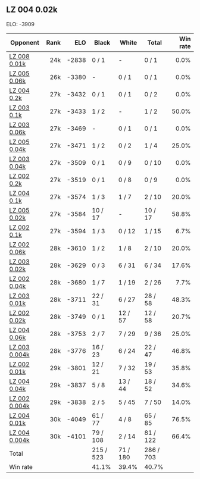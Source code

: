 ## LZ 004 0.02k ##

ELO: -3909

Opponent | Rank | ELO | Black | White | Total | Win rate
---------|-----:|----:|-------|-------|-------|-------:
[LZ 008 0.01k](LZ%20008%200.01k.md) | 24k | -2838 | 0 / 1 | - | 0 / 1 | 0.0%
[LZ 005 0.06k](LZ%20005%200.06k.md) | 26k | -3380 | - | 0 / 1 | 0 / 1 | 0.0%
[LZ 004 0.2k](LZ%20004%200.2k.md) | 27k | -3432 | 0 / 1 | 0 / 1 | 0 / 2 | 0.0%
[LZ 003 0.1k](LZ%20003%200.1k.md) | 27k | -3433 | 1 / 2 | - | 1 / 2 | 50.0%
[LZ 003 0.06k](LZ%20003%200.06k.md) | 27k | -3469 | - | 0 / 1 | 0 / 1 | 0.0%
[LZ 005 0.04k](LZ%20005%200.04k.md) | 27k | -3471 | 1 / 2 | 0 / 2 | 1 / 4 | 25.0%
[LZ 003 0.04k](LZ%20003%200.04k.md) | 27k | -3509 | 0 / 1 | 0 / 9 | 0 / 10 | 0.0%
[LZ 002 0.2k](LZ%20002%200.2k.md) | 27k | -3519 | 0 / 1 | 0 / 8 | 0 / 9 | 0.0%
[LZ 004 0.1k](LZ%20004%200.1k.md) | 27k | -3574 | 1 / 3 | 1 / 7 | 2 / 10 | 20.0%
[LZ 005 0.02k](LZ%20005%200.02k.md) | 27k | -3584 | 10 / 17 | - | 10 / 17 | 58.8%
[LZ 002 0.1k](LZ%20002%200.1k.md) | 27k | -3594 | 1 / 3 | 0 / 12 | 1 / 15 | 6.7%
[LZ 002 0.06k](LZ%20002%200.06k.md) | 28k | -3610 | 1 / 2 | 1 / 8 | 2 / 10 | 20.0%
[LZ 003 0.02k](LZ%20003%200.02k.md) | 28k | -3629 | 0 / 3 | 6 / 31 | 6 / 34 | 17.6%
[LZ 002 0.04k](LZ%20002%200.04k.md) | 28k | -3680 | 1 / 7 | 1 / 19 | 2 / 26 | 7.7%
[LZ 003 0.01k](LZ%20003%200.01k.md) | 28k | -3711 | 22 / 31 | 6 / 27 | 28 / 58 | 48.3%
[LZ 002 0.02k](LZ%20002%200.02k.md) | 28k | -3749 | 0 / 1 | 12 / 57 | 12 / 58 | 20.7%
[LZ 004 0.06k](LZ%20004%200.06k.md) | 28k | -3753 | 2 / 7 | 7 / 29 | 9 / 36 | 25.0%
[LZ 003 0.004k](LZ%20003%200.004k.md) | 28k | -3776 | 16 / 23 | 6 / 24 | 22 / 47 | 46.8%
[LZ 002 0.01k](LZ%20002%200.01k.md) | 29k | -3801 | 12 / 21 | 7 / 32 | 19 / 53 | 35.8%
[LZ 004 0.04k](LZ%20004%200.04k.md) | 29k | -3837 | 5 / 8 | 13 / 44 | 18 / 52 | 34.6%
[LZ 002 0.004k](LZ%20002%200.004k.md) | 29k | -3838 | 2 / 5 | 5 / 45 | 7 / 50 | 14.0%
[LZ 004 0.01k](LZ%20004%200.01k.md) | 30k | -4049 | 61 / 77 | 4 / 8 | 65 / 85 | 76.5%
[LZ 004 0.004k](LZ%20004%200.004k.md) | 30k | -4101 | 79 / 108 | 2 / 14 | 81 / 122 | 66.4%
Total | | | 215 / 523 | 71 / 180 | 286 / 703 | 
Win rate| | | 41.1% | 39.4% | 40.7% | 
